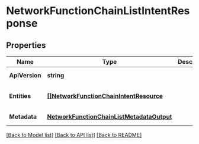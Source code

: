 # NetworkFunctionChainListIntentResponse

## Properties
Name | Type | Description | Notes
------------ | ------------- | ------------- | -------------
**ApiVersion** | **string** |  | [default to null]
**Entities** | [**[]NetworkFunctionChainIntentResource**](network_function_chain_intent_resource.md) |  | [optional] [default to null]
**Metadata** | [**NetworkFunctionChainListMetadataOutput**](network_function_chain_list_metadata_output.md) |  | [default to null]

[[Back to Model list]](../README.md#documentation-for-models) [[Back to API list]](../README.md#documentation-for-api-endpoints) [[Back to README]](../README.md)


